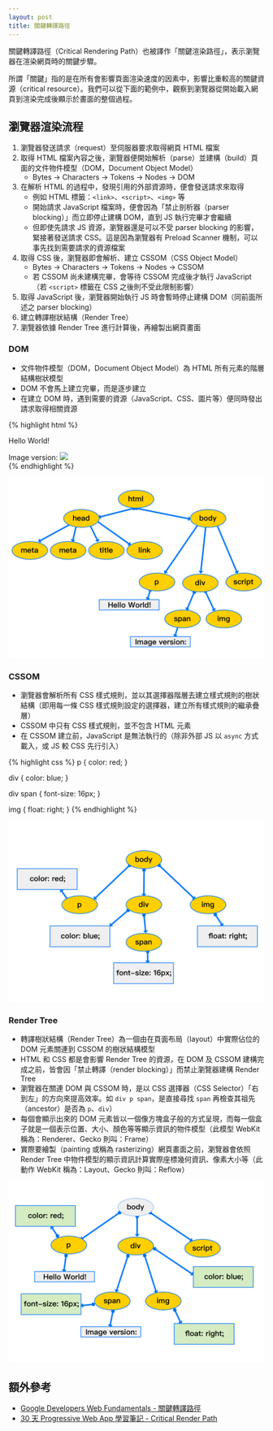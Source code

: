 ```yaml
---
layout: post
title: 關鍵轉譯路徑
---
```

關鍵轉譯路徑（Critical Rendering Path）也被譯作「關鍵渲染路徑」，表示瀏覽器在渲染網頁時的關鍵步驟。

所謂「關鍵」指的是在所有會影響頁面渲染速度的因素中，影響比重較高的關鍵資源（critical resource）。我們可以從下面的範例中，觀察到瀏覽器從開始載入網頁到渲染完成後顯示於畫面的整個過程。

## 瀏覽器渲染流程
1. 瀏覽器發送請求（request）至伺服器要求取得網頁 HTML 檔案
2. 取得 HTML 檔案內容之後，瀏覽器便開始解析（parse）並建構（build）頁面的文件物件模型（DOM，Document Object Model）
   * Bytes -> Characters -> Tokens -> Nodes -> DOM
3. 在解析 HTML 的過程中，發現引用的外部資源時，便會發送請求來取得
   * 例如 HTML 標籤：`<link>`、`<script>`、`<img>` 等
   * 開始請求 JavaScript 檔案時，便會因為「禁止剖析器（parser blocking）」而立即停止建構 DOM，直到 JS 執行完畢才會繼續
   * 但即使先請求 JS 資源，瀏覽器還是可以不受 parser blocking 的影響，緊接著發送請求 CSS。這是因為瀏覽器有 Preload Scanner 機制，可以事先找到需要請求的資源檔案
4. 取得 CSS 後，瀏覽器即會解析、建立 CSSOM（CSS Object Model）
   * Bytes -> Characters -> Tokens -> Nodes -> CSSOM
   * 若 CSSOM 尚未建構完畢，會等待 CSSOM 完成後才執行 JavaScript（若 `<script>` 標籤在 CSS 之後則不受此限制影響）
5. 取得 JavaScript 後，瀏覽器開始執行 JS 時會暫時停止建構 DOM（同前面所述之 parser blocking）
6. 建立轉譯樹狀結構（Render Tree）
7. 瀏覽器依據 Render Tree 進行計算後，再繪製出網頁畫面

### DOM
* 文件物件模型（DOM，Document Object Model）為 HTML 所有元素的階層結構樹狀模型
* DOM 不會馬上建立完畢，而是逐步建立
* 在建立 DOM 時，遇到需要的資源（JavaScript、CSS、圖片等）便同時發出請求取得相關資源

{% highlight html %}
<!DOCTYPE html>
<html lang="zh-TW">
  <head>
    <meta charset="UTF-8">
    <meta name="viewport" content="width=device-width, initial-scale=1, minimum-scale=1, user-scalable=0">
    <title>Sample Page</title>
    <link rel="stylesheet" href="style.css">
  </head>
  <body>
    <p>Hello World!</p>
    <div>
      <span>Image version:</span>
      <img src="image.jpg">
    </div>
    <script src="script.js"></script>
  </body>
</html>
{% endhighlight %}

![Document Object Model](/assets/images/dom.png)

### CSSOM
* 瀏覽器會解析所有 CSS 樣式規則，並以其選擇器階層去建立樣式規則的樹狀結構（即用每一條 CSS 樣式規則設定的選擇器，建立所有樣式規則的繼承疊層）
* CSSOM 中只有 CSS 樣式規則，並不包含 HTML 元素
* 在 CSSOM 建立前，JavaScript 是無法執行的（除非外部 JS 以 `async` 方式載入，或 JS 較 CSS 先行引入）

{% highlight css %}
p {
  color: red;
}

div {
  color: blue;
}

div span {
  font-size: 16px;
}

img {
  float: right;
}
{% endhighlight %}

![CSS Object Model](/assets/images/cssom.png)

### Render Tree
* 轉譯樹狀結構（Render Tree）為一個由在頁面布局（layout）中實際佔位的 DOM 元素關連到 CSSOM 的樹狀結構模型
* HTML 和 CSS 都是會影響 Render Tree 的資源，在 DOM 及 CSSOM 建構完成之前，皆會因「禁止轉譯（render blocking）」而禁止瀏覽器建構 Render Tree
* 瀏覽器在關連 DOM 與 CSSOM 時，是以 CSS 選擇器（CSS Selector）「右到左」的方向來提高效率。如 `div p span`，是直接尋找 `span` 再檢查其祖先（ancestor）是否為 `p`、`div`）
* 每個會顯示出來的 DOM 元素皆以一個像方塊盒子般的方式呈現，而每一個盒子就是一個表示位置、大小、顏色等等顯示資訊的物件模型（此模型 WebKit 稱為：Renderer、Gecko 則叫：Frame）
* 實際要繪製（painting 或稱為 rasterizing）網頁畫面之前，瀏覽器會依照 Render Tree 中物件模型的顯示資訊計算實際座標幾何資訊、像素大小等（此動作 WebKit 稱為：Layout、Gecko 則叫：Reflow）

![Render Tree](/assets/images/render_tree.png)

## 額外參考
* [Google Developers Web Fundamentals - 關鍵轉譯路徑](https://developers.google.com/web/fundamentals/performance/critical-rendering-path/?hl=zh-tw)
* [30 天 Progressive Web App 學習筆記 - Critical Render Path](http://ithelp.ithome.com.tw/articles/10187285)